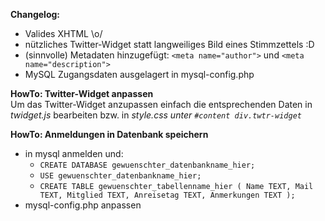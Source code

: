 **Changelog:**
* Valides XHTML \o/  
* nützliches Twitter-Widget statt langweiliges Bild eines Stimmzettels :D  
* (sinnvolle) Metadaten hinzugefügt: `<meta name="author">` und `<meta name="description">`  
* MySQL Zugangsdaten ausgelagert in mysql-config.php  
  
**HowTo: Twitter-Widget anpassen**  
Um das Twitter-Widget anzupassen einfach die entsprechenden Daten in *twidget.js* bearbeiten bzw. in *style.css unter `#content div.twtr-widget`*
  
**HowTo: Anmeldungen in Datenbank speichern**
* in mysql anmelden und:
	* `CREATE DATABASE gewuenschter_datenbankname_hier;`  
	* `USE gewuenschter_datenbankname_hier;`  
	* `CREATE TABLE gewuenschter_tabellenname_hier ( Name TEXT, Mail TEXT, Mitglied TEXT, Anreisetag TEXT, Anmerkungen TEXT );`  
* mysql-config.php anpassen